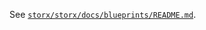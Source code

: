 See [`storx/storx/docs/blueprints/README.md`](https://github.com/storx/storx/blob/main/docs/blueprints/README.md).
